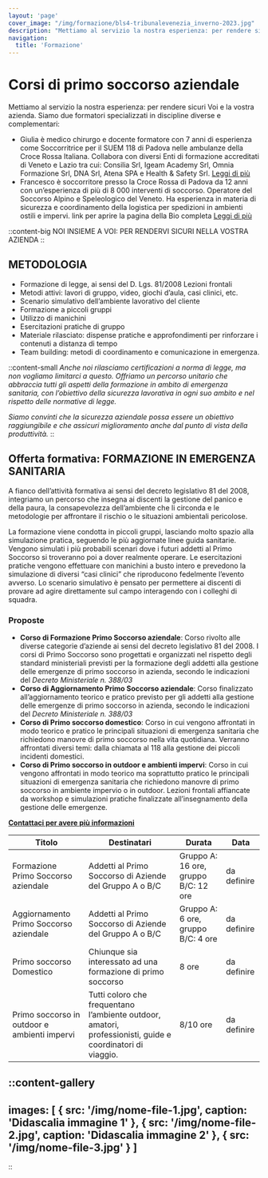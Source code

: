 ```yaml
---
layout: 'page'
cover_image: "/img/formazione/bls4-tribunalevenezia_inverno-2023.jpg"
description: "Mettiamo al servizio la nostra esperienza: per rendere sicuri Voi e la vostra azienda. Siamo due formatori specializzati in discipline diverse e complementari."
navigation:
  title: 'Formazione'
---
```


# Corsi di primo soccorso aziendale

Mettiamo al servizio la nostra esperienza: per rendere sicuri Voi e la vostra azienda. Siamo due formatori specializzati in discipline diverse e complementari:

- Giulia è medico chirurgo e docente formatore con 7 anni di esperienza come Soccorritrice per il SUEM 118 di Padova nelle ambulanze della Croce Rossa Italiana. Collabora con diversi Enti di formazione accreditati di Veneto e Lazio tra cui: Consilia Srl, Igeam Academy Srl, Omnia Formazione Srl, DNA Srl, Atena SPA e Health & Safety Srl.
[Leggi di più](/giulia-gabani)
- Francesco è soccorritore presso la Croce Rossa di Padova da 12 anni con un’esperienza di più di 8 000 interventi di soccorso. Operatore del Soccorso Alpino e Speleologico del Veneto. Ha esperienza in materia di sicurezza e coordinamento della logistica per spedizioni in ambienti ostili e impervi.
link per aprire la pagina della Bio completa [Leggi di più](/francesco-sauro)

::content-big
NOI INSIEME A VOI: PER RENDERVI SICURI NELLA VOSTRA AZIENDA
::

## METODOLOGIA

- Formazione di legge, ai sensi del D. Lgs. 81/2008
Lezioni frontali
- Metodi attivi: lavori di gruppo, video, giochi d’aula, casi clinici, etc.
- Scenario simulativo dell’ambiente lavorativo del cliente
- Formazione a piccoli gruppi
- Utilizzo di manichini
- Esercitazioni pratiche di gruppo
- Materiale rilasciato: dispense pratiche e approfondimenti per rinforzare i contenuti a distanza di tempo
- Team building: metodi di coordinamento e comunicazione in emergenza.

::content-small
*Anche noi rilasciamo certificazioni a norma di legge, ma non vogliamo limitarci a questo. Offriamo un percorso unitario che abbraccia tutti gli aspetti della formazione in ambito di emergenza sanitaria, con l’obiettivo della sicurezza lavorativa in ogni suo ambito e nel rispetto delle normative di legge.*

*Siamo convinti che la sicurezza aziendale possa essere un obiettivo raggiungibile e che assicuri miglioramento anche dal punto di vista della produttività.*
::

## Offerta formativa: FORMAZIONE IN EMERGENZA SANITARIA

A fianco dell’attività formativa ai sensi del decreto legislativo 81 del 2008, integriamo un percorso che insegna ai discenti la gestione del panico e della paura, la consapevolezza dell’ambiente che li circonda e le metodologie per affrontare il rischio o le situazioni ambientali pericolose.

La formazione viene condotta in piccoli gruppi, lasciando molto spazio alla simulazione pratica, seguendo le più aggiornate linee guida sanitarie. Vengono simulati i più probabili scenari dove i futuri addetti al Primo Soccorso si troveranno poi a dover realmente operare. Le esercitazioni pratiche vengono effettuare con manichini a busto intero e prevedono la simulazione di diversi “casi clinici” che riproducono fedelmente l’evento avverso.
Lo scenario simulativo è pensato per permettere ai discenti di provare ad agire direttamente sul campo interagendo con i colleghi di squadra.

### Proposte

- **Corso di Formazione Primo Soccorso aziendale**: Corso rivolto alle diverse categorie d’aziende ai sensi del decreto legislativo 81 del 2008. I corsi di Primo Soccorso sono progettati e organizzati nel rispetto degli standard ministeriali previsti per la formazione degli addetti alla gestione delle emergenze di primo soccorso in azienda, secondo le indicazioni del *Decreto Ministeriale n. 388/03*
- **Corso di Aggiornamento Primo Soccorso aziendale**: Corso finalizzato all’aggiornamento teorico e pratico previsto per gli addetti alla gestione delle emergenze di primo soccorso in azienda, secondo le indicazioni del *Decreto Ministeriale n. 388/03*
- **Corso di Primo soccorso domestico**: Corso in cui vengono affrontati in modo teorico e pratico le principali situazioni di emergenza sanitaria che richiedono manovre di primo soccorso nella vita quotidiana. Verranno affrontati diversi temi: dalla chiamata al 118 alla gestione dei piccoli incidenti domestici.
- **Corso di Primo soccorso in outdoor e ambienti impervi**: Corso in cui vengono affrontati in modo teorico ma soprattutto pratico le principali situazioni di emergenza sanitaria che richiedono manovre di primo soccorso in ambiente impervio o in outdoor. Lezioni frontali affiancate da workshop e simulazioni pratiche finalizzate all’insegnamento della gestione delle emergenze.

[**Contattaci per avere più informazioni**](mailto:francescomariasauro@gmail.com)

| Titolo | Destinatari | Durata | Data
|--|--|--|--|
|Formazione Primo Soccorso aziendale|Addetti al Primo Soccorso di Aziende del Gruppo A o B/C|Gruppo A: 16 ore, gruppo B/C: 12 ore | da definire
|Aggiornamento Primo Soccorso aziendale|Addetti al Primo Soccorso di Aziende del Gruppo A o B/C|Gruppo A: 6 ore, gruppo B/C: 4 ore | da definire
|Primo soccorso Domestico|Chiunque sia interessato ad una formazione di primo soccorso|8 ore| da definire
|Primo soccorso in outdoor e ambienti impervi|Tutti coloro che frequentano l’ambiente outdoor, amatori, professionisti, guide e coordinatori di viaggio.|8/10 ore| da definire

::content-gallery
---
images: [ 
    {
        src: '/img/nome-file-1.jpg',
        caption: 'Didascalia immagine 1'
    },
    {
        src: '/img/nome-file-2.jpg',
        caption: 'Didascalia immagine 2'
    },
    {
        src: '/img/nome-file-3.jpg'
    }
]
---
::